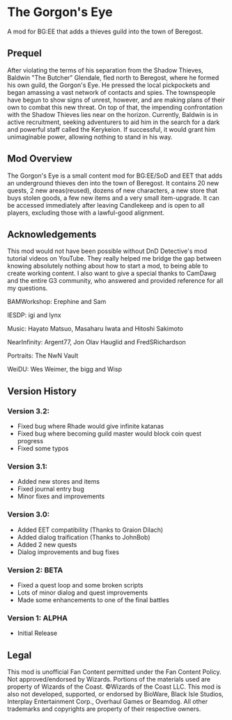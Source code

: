# The Gorgon's Eye
A mod for BG:EE that adds a thieves guild into the town of Beregost.
<h2>Prequel</h2>
<p>After violating the terms of his separation from the Shadow Thieves, Baldwin
"The Butcher" Glendale, fled north to Beregost, where he formed his own guild,
the Gorgon's Eye. He pressed the local pickpockets and began amassing a vast
network of contacts and spies. The townspeople have begun to show signs of
unrest, however, and are making plans of their own to combat this new threat.
On top of that, the impending confrontation with the Shadow Thieves lies near
on the horizon. Currently, Baldwin is in active recruitment, seeking
adventurers to aid him in the search for a dark and powerful staff called the
Kerykeion. If successful, it would grant him unimaginable power, allowing
nothing to stand in his way.</p>

<h2>Mod Overview</h2>
<p>The Gorgon's Eye is a small content mod for BG:EE/SoD and EET that adds an
underground thieves den into the town of Beregost. It contains 20 new quests,
2 new areas(reused), dozens of new characters, a new store that buys stolen
goods, a few new items and a very small item-upgrade. It can be accessed
immediately after leaving Candlekeep and is open to all players, excluding
those with a lawful-good alignment.</p>

<h2>Acknowledgements</h2>
<p>This mod would not have been possible without DnD Detective's mod tutorial 
videos on YouTube. They really helped me bridge the gap between knowing
absolutely nothing about how to start a mod, to being able to create working
content. I also want to give a special thanks to CamDawg and the entire G3 community,
who answered and provided reference for all my questions.</p>

BAMWorkshop: Erephine and Sam

IESDP: igi and lynx

Music: Hayato Matsuo, Masaharu Iwata and Hitoshi Sakimoto

NearInfinity: Argent77, Jon Olav Hauglid and FredSRichardson

Portraits: The NwN Vault  

WeiDU: Wes Weimer, the bigg and Wisp

<h2>Version History</h2>
<h3>Version 3.2:</h3>
<ul>
  <li>Fixed bug where Rhade would give infinite katanas</li>
  <li>Fixed bug where becoming guild master would block coin quest progress</li>
  <li>Fixed some typos</li>
 </ul>

<h3>Version 3.1:</h3>
<ul>
  <li>Added new stores and items</li>
  <li>Fixed journal entry bug</li>
  <li>Minor fixes and improvements</li>
 </ul>
 
<h3>Version 3.0:</h3>
<ul>
  <li>Added EET compatibility (Thanks to Graion Dilach)</li>
  <li>Added dialog traification (Thanks to JohnBob)</li>
  <li>Added 2 new quests</li>
  <li>Dialog improvements and bug fixes</li>
 </ul>
 
<h3>Version 2: BETA</h3>
<ul>
  <li>Fixed a quest loop and some broken scripts</li>
  <li>Lots of minor dialog and quest improvements</li>
  <li>Made some enhancements to one of the final battles</li>
 </ul>

<h3>Version 1: ALPHA</h3>
<ul>
  <li>Initial Release</li>
</ul>

<h2>Legal</h2>
<p>This mod is unofficial Fan Content permitted under the Fan Content Policy. Not
approved/endorsed by Wizards. Portions of the materials used are property of
Wizards of the Coast. ©Wizards of the Coast LLC. This mod is also not
developed, supported, or endorsed by BioWare, Black Isle Studios, Interplay
Entertainment Corp., Overhaul Games or Beamdog. All other trademarks and
copyrights are property of their respective owners.</p>
